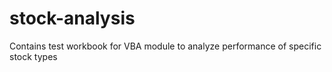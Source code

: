 # stock-analysis
Contains test workbook for VBA module to analyze performance of specific stock types
